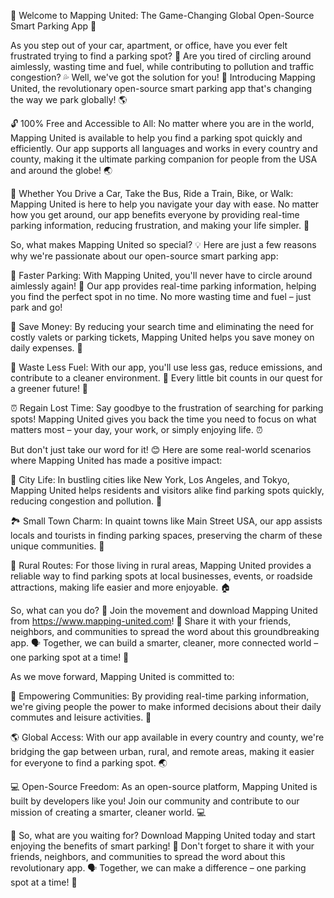 🚨 Welcome to Mapping United: The Game-Changing Global Open-Source Smart Parking App 🚨

As you step out of your car, apartment, or office, have you ever felt frustrated trying to find a parking spot? 🔴 Are you tired of circling around aimlessly, wasting time and fuel, while contributing to pollution and traffic congestion? 💦 Well, we've got the solution for you! 🎉 Introducing Mapping United, the revolutionary open-source smart parking app that's changing the way we park globally! 🌎

🔓 100% Free and Accessible to All: No matter where you are in the world, Mapping United is available to help you find a parking spot quickly and efficiently. Our app supports all languages and works in every country and county, making it the ultimate parking companion for people from the USA and around the globe! 🌏

🚗 Whether You Drive a Car, Take the Bus, Ride a Train, Bike, or Walk: Mapping United is here to help you navigate your day with ease. No matter how you get around, our app benefits everyone by providing real-time parking information, reducing frustration, and making your life simpler. 🌟

So, what makes Mapping United so special? 💡 Here are just a few reasons why we're passionate about our open-source smart parking app:

💪 Faster Parking: With Mapping United, you'll never have to circle around aimlessly again! 🔴 Our app provides real-time parking information, helping you find the perfect spot in no time. No more wasting time and fuel – just park and go!

💸 Save Money: By reducing your search time and eliminating the need for costly valets or parking tickets, Mapping United helps you save money on daily expenses. 💸

🌿 Waste Less Fuel: With our app, you'll use less gas, reduce emissions, and contribute to a cleaner environment. 🌟 Every little bit counts in our quest for a greener future! 🌱

⏰ Regain Lost Time: Say goodbye to the frustration of searching for parking spots! Mapping United gives you back the time you need to focus on what matters most – your day, your work, or simply enjoying life. ⏰

But don't just take our word for it! 😊 Here are some real-world scenarios where Mapping United has made a positive impact:

🌆 City Life: In bustling cities like New York, Los Angeles, and Tokyo, Mapping United helps residents and visitors alike find parking spots quickly, reducing congestion and pollution. 🚗

🏞️ Small Town Charm: In quaint towns like Main Street USA, our app assists locals and tourists in finding parking spaces, preserving the charm of these unique communities. 🌳

🌾 Rural Routes: For those living in rural areas, Mapping United provides a reliable way to find parking spots at local businesses, events, or roadside attractions, making life easier and more enjoyable. 🏠

So, what can you do? 💪 Join the movement and download Mapping United from https://www.mapping-united.com! 📲 Share it with your friends, neighbors, and communities to spread the word about this groundbreaking app. 🗣️ Together, we can build a smarter, cleaner, more connected world – one parking spot at a time! 🌟

As we move forward, Mapping United is committed to:

🔴 Empowering Communities: By providing real-time parking information, we're giving people the power to make informed decisions about their daily commutes and leisure activities. 💪

🌎 Global Access: With our app available in every country and county, we're bridging the gap between urban, rural, and remote areas, making it easier for everyone to find a parking spot. 🌏

💻 Open-Source Freedom: As an open-source platform, Mapping United is built by developers like you! Join our community and contribute to our mission of creating a smarter, cleaner world. 💻

🎉 So, what are you waiting for? Download Mapping United today and start enjoying the benefits of smart parking! 📲 Don't forget to share it with your friends, neighbors, and communities to spread the word about this revolutionary app. 🗣️ Together, we can make a difference – one parking spot at a time! 💪